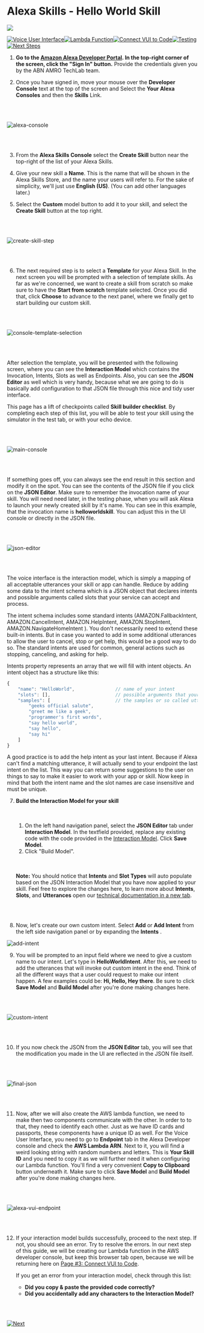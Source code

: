 # Alexa Skills - Hello World Skill
<img src="https://m.media-amazon.com/images/G/01/mobile-apps/dex/alexa/alexa-skills-kit/tutorials/quiz-game/header._TTH_.png" />

[![Voice User Interface](https://m.media-amazon.com/images/G/01/mobile-apps/dex/alexa/alexa-skills-kit/tutorials/navigation/1-on._TTH_.png)](./1-voice-user-interface.md)[![Lambda Function](https://m.media-amazon.com/images/G/01/mobile-apps/dex/alexa/alexa-skills-kit/tutorials/navigation/2-locked._TTH_.png)](./2-lambda-function.md)[![Connect VUI to Code](https://m.media-amazon.com/images/G/01/mobile-apps/dex/alexa/alexa-skills-kit/tutorials/navigation/3-locked._TTH_.png)](./3-connect-vui-to-code.md)[![Testing](https://m.media-amazon.com/images/G/01/mobile-apps/dex/alexa/alexa-skills-kit/tutorials/navigation/4-locked._TTH_.png)](./4-testing.md)[![Next Steps](https://m.media-amazon.com/images/G/01/mobile-apps/dex/alexa/alexa-skills-kit/tutorials/navigation/5-locked._TTH_.png)](./5-next-steps.md)

1.  **Go to the [Amazon Alexa Developer Portal](http://developer.amazon.com/alexa?&sc_category=Owned&sc_channel=RD&sc_campaign=Evangelism2018&sc_publisher=github&sc_content=Survey&sc_detail=hello-world-nodejs-V2_GUI-1&sc_funnel=Convert&sc_country=WW&sc_medium=Owned_RD_Evangelism2018_github_Survey_hello-world-nodejs-V2_GUI-1_Convert_WW_beginnersdevs&sc_segment=beginnersdevs).  In the top-right corner of the screen, click the "Sign In" button.** Provide the credentials given you by the ABN AMRO TechLab team.


2.  Once you have signed in, move your mouse over the **Developer Console** text at the top of the screen and Select the **Your Alexa Consoles** and then the **Skills**  Link.

<br />
<br />

![alexa-console](./resources/alexa-console.png)

<br />
<br />

3.  From the **Alexa Skills Console** select the **Create Skill** button near the top-right of the list of your Alexa Skills.

4. Give your new skill a **Name**. This is the name that will be shown in the Alexa Skills Store, and the name your users will refer to.  For the sake of simplicity, we'll just use **English (US)**.  (You can add other languages later.)

5. Select the **Custom** model button to add it to your skill, and select the **Create Skill** button at the top right.

<br />
<br />

![create-skill-step](./resources/create-skill-step.png)

<br />
<br />

6. The next required step is to select a **Template** for your Alexa Skill. In the next screen you will be prompted with a selection of template skills. As far as we're concerned, we want to create a skill from scratch so make sure to have the **Start from scratch** template selected. Once you did that, click **Choose** to advance to the next panel, where we finally get to start building our custom skill.

<br />
<br />

![console-template-selection](./resources/console-template-selection.png)

<br />
<br />


After selection the template, you will be presented with the following screen, where you can see the **Interaction Model** which contains the Invocation, Intents, Slots as well as Endpoints. Also, you can see the **JSON Editor** as well which is very handy, because what we are going to do is basically add configuration to that JSON file through this nice and tidy user interface. 

This page has a lift of checkpoints called **Skill builder checklist**. By completing each step of this list, you will be able to test your skill using the simulator in the test tab, or with your echo device.

<br />
<br />

![main-console](./resources/main-console.png)

<br />
<br />


If something goes off, you can always see the end result in this section and modify it on the spot. You can see the contents of the JSON file if you click on the **JSON Editor**.
Make sure to remember the invocation name of your skill. You will need need later, in the testing phase, when you will ask Alexa to launch your newly created skill by it's name. You can see in this example, that the invocation name is __helloworldskill__. You can adjust this in the UI console or directly in the JSON file.

<br />
<br />

![json-editor](./resources/json-editor.png)

<br />
<br />

The voice interface is the interaction model, which is simply a mapping of all acceptable utterances your skill or app can handle. Reduce by adding some data to the intent schema which is a JSON object that declares intents and possible arguments called slots that your service can accept and process. 

The intent schema includes some standard intents (AMAZON.FallbackIntent, AMAZON.CancelIntent, AMAZON.HelpIntent, AMAZON.StopIntent,  AMAZON.NavigateHomeIntent ). You don't necessarily need to extend these built-in intents. But in case you wanted to add in some additional utterances to allow the user to cancel, stop or get help, this would be a good way to do so. The standard intents are used for common, general actions such as stopping, canceling, and asking for help.

Intents property represents an array that we will fill with intent objects. An intent object has a structure like this:

```javascript
{
    "name": "HelloWorld",               // name of your intent
    "slots": [],                        // possible arguments that your service can accept and process.
    "samples": [                        // the samples or so called utterances are a list of all the possible spoken phrases that can activate the current intent
        "geeks official salute",
        "greet me like a geek",
        "programmer's first words",
        "say hello world",
        "say hello",
        "say hi"
    ]
}
```

A good practice is to add the help intent as your last intent. Because if Alexa can't find a matching utterance, it will actually send to your endpoint the last intent on the list. This way you can return some suggestions to the user on things to say to make it easier to work with your app or skill. Now keep in mind that both the intent name and the slot names are case insensitive and must be unique.


7. **Build the Interaction Model for your skill**
    
    <br />
    <br />

	1. On the left hand navigation panel, select the **JSON Editor** tab under **Interaction Model**. In the textfield provided, replace any existing code with the code provided in the [Interaction Model](../models/en-US.json).  Click **Save Model**.
    2. Click "Build Model".

    <br />
    <br />

	**Note:** You should notice that **Intents** and **Slot Types** will auto populate based on the JSON Interaction Model that you have now applied to your skill. Feel free to explore the changes here, to learn more about **Intents**, **Slots**, and **Utterances** open our [technical documentation in a new tab](https://developer.amazon.com/docs/custom-skills/create-intents-utterances-and-slots.html?&sc_category=Owned&sc_channel=RD&sc_campaign=Evangelism2018&sc_publisher=github&sc_content=Survey&sc_detail=hello-world-nodejs-V2_GUI-1&sc_funnel=Convert&sc_country=WW&sc_medium=Owned_RD_Evangelism2018_github_Survey_hello-world-nodejs-V2_GUI-1_Convert_WW_beginnersdevs&sc_segment=beginnersdevs).

    <br />
    <br />

8. Now, let's create our own custom intent. Select **Add** or **Add Intent** from the left side navigation panel or by expanding the **Intents** .

![add-intent](./resources/add-intent.png)

9. You will be prompted to an input field where we need to give a custom name to our intent. Let's type in **HelloWorldIntent**. After this, we need to add the utterances that will invoke out custom intent in the end. Think of all the different ways that a user could request to make our intent happen. A few examples could be: **Hi, Hello, Hey there**. Be sure to click **Save Model** and **Build Model** after you're done making changes here.

<br />
<br />


![custom-intent](./resources/custom-intent.png)

<br />
<br />

10. If you now check the JSON from the **JSON Editor** tab, you will see that the modification you made in the UI are reflected in the JSON file itself.

<br />
<br />

![final-json](./resources/final-json.png)

<br />
<br />

11. Now, after we will also create the AWS lambda function, we need to make then two components communicate with the other. In order to to that, they need to identify each other. Just as we have ID cards and passports, these components have a unique ID as well. For the Voice User Interface, you need to go to **Endpoint** tab in the Alexa Developer console and check the **AWS Lambda ARN**. Next to it, you will find a weird looking string with random numbers and letters. This is **Your Skill ID** and you need to copy it as we will further need it when configuring our Lambda function. You'll find a very convenient **Copy to Clipboard** button underneath it. Make sure to click **Save Model** and **Build Model** after you're done making changes here.

<br />
<br />

![alexa-vui-endpoint](./resources/alexa-vui-endpoint.png)

<br />
<br />

12. If your interaction model builds successfully, proceed to the next step. If not, you should see an error. Try to resolve the errors. In our next step of this guide, we will be creating our Lambda function in the AWS developer console, but keep this browser tab open, because we will be returning here on [Page #3: Connect VUI to Code](./3-connect-vui-to-code.md).


     If you get an error from your interaction model, check through this list:

     *  **Did you copy & paste the provided code correctly?**
     *  **Did you accidentally add any characters to the Interaction Model?**

<br />
<br />

[![Next](https://m.media-amazon.com/images/G/01/mobile-apps/dex/alexa/alexa-skills-kit/tutorials/general/buttons/button_next_lambda_function._TTH_.png)](./2-lambda-function.md)
